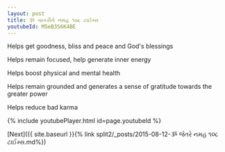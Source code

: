 ```yaml
---
layout: post
title: ૐ ચાકરીને નમહ ૧૦૮ ટાઈમ્સ
youtubeId: M5eB3S6K4BE
---
```

 
 
Helps get goodness, bliss and peace and God's blessings
 
Helps remain focused, help generate inner energy 
 
Helps boost physical and mental health 
 
Helps remain grounded and generates a sense of gratitude towards the greater power 
 
Helps reduce bad karma
 
 
 
 


{% include youtubePlayer.html id=page.youtubeId %}
 
[Next]({{ site.baseurl }}{% link  split2/_posts/2015-08-12-ૐ જેતરે નમહ ૧૦૮ ટાઈમ્સ.md%})
 
